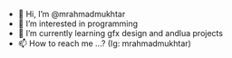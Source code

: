 - 👋 Hi, I’m @mrahmadmukhtar
- 👀 I’m interested in programming 
- 🌱 I’m currently learning gfx design and andlua projects 
- 📫 How to reach me ...? (Ig: mrahmadmukhtar)

<!---
mrahmadmukhtar/mrahmadmukhtar is a ✨ special ✨ repository because its `README.md` (this file) appears on your GitHub profile.
You can click the Preview link to take a look at your changes.
--->
